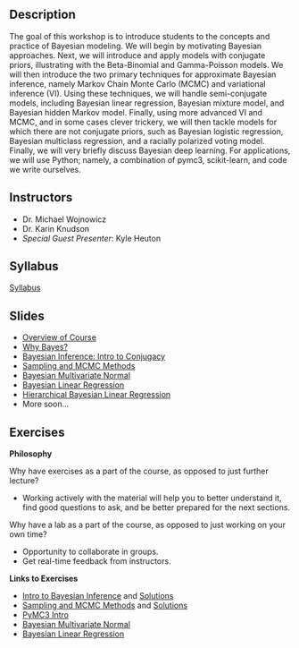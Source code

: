 ## Description

The goal of this workshop is to introduce students to the concepts and practice of Bayesian modeling.   We will begin by motivating Bayesian approaches.  Next,  we will introduce and apply models with conjugate priors,  illustrating with the Beta-Binomial and Gamma-Poisson models.   We will then introduce the two primary techniques for approximate Bayesian inference,  namely Markov Chain Monte Carlo (MCMC) and variational inference (VI).  Using these techniques, we will handle semi-conjugate models, including Bayesian linear regression, Bayesian mixture model,  and Bayesian hidden Markov model.   Finally, using more advanced VI and MCMC,  and in some cases clever trickery,  we will then tackle models for which there are not conjugate priors,  such as Bayesian logistic regression, Bayesian multiclass regression, and a racially polarized voting model.   Finally,  we will very briefly discuss Bayesian deep learning.    For applications,  we will use Python; namely,  a combination of  pymc3,  scikit-learn,  and code we write ourselves.   

## Instructors

* Dr. Michael Wojnowicz
* Dr. Karin Knudson
* _Special Guest Presenter_: Kyle Heuton 

## Syllabus

[Syllabus](syllabus/bayesian_modeling_workshop.pdf)

## Slides
* [Overview of Course](slides/overview_of_course/overview_of_course.pdf)
* [Why Bayes?](slides/why_bayes/bm_why_bayes.pdf)
* [Bayesian Inference: Intro to Conjugacy](slides/conjugacy/conjugacy.pdf)
* [Sampling and MCMC Methods](slides/Sampling%20and%20MCMC%20Methods.pdf)
* [Bayesian Multivariate Normal](slides/mvn/bayesian_multivariate_normal/bm_multivariate_normal.pdf)
* [Bayesian Linear Regression](slides/regression/bayes_regression.pdf)
* [Hierarchical Bayesian Linear Regression](slides/hierarchical_regression/hierarchical_regression.pdf)
* More soon...

## Exercises

**Philosophy**

Why have exercises as a part of the course, as opposed to just further lecture?

* Working actively with the material will help you to better understand it, find good questions to ask, 
and be better prepared for the next sections.

Why have a lab as a part of the course, as opposed to just working on your own time? 

* Opportunity to collaborate in groups.
* Get real-time feedback from instructors.

**Links to Exercises**

* [Intro to Bayesian Inference](https://colab.research.google.com/drive/1urZf1Aqnk5J8hBrJTYDkswZ9Q5_8gFC_) and [Solutions](https://colab.research.google.com/drive/1caHDfbpYrA3S6NsZsSpQ_5cGsam6LORZ?usp=sharing) 
* [Sampling and MCMC Methods](https://colab.research.google.com/drive/1SGXi4w6_gPioqcgyMXhrBWLM78KyySHl?usp=sharing) and [Solutions](https://colab.research.google.com/drive/1WTkF8czAKct7SaGQudZK51mssT7TIkBg#scrollTo=QM0XZFza6bCT)
* [PyMC3 Intro](https://colab.research.google.com/drive/19NXPWy0iXkI7VMIJISAWpcuthd2Lyj8S)
* [Bayesian Multivariate Normal](https://colab.research.google.com/drive/14gonFUtSGcn8G3pApOEu-5YIaGk0swUQ#scrollTo=wsNeq0W17gDt)
* [Bayesian Linear Regression](https://colab.research.google.com/drive/1jwMUQIcaOCq0H4dkWc5fCtvfMi0GrxsH?usp=sharing)


